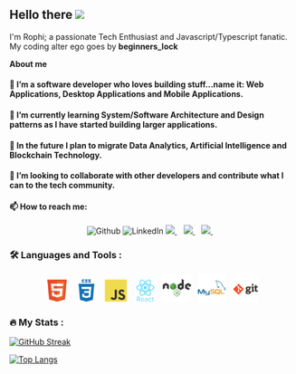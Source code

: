 <div id="greeting" align="left">
  <h2><b size="30px">Hello there </b><img src="https://em-content.zobj.net/thumbs/120/apple/354/waving-hand_medium-dark-skin-tone_1f44b-1f3fe_1f3fe.png" width="20"></h2>
</div>

<div id="header" align="left">
   I'm Rophi; a passionate Tech Enthusiast and Javascript/Typescript fanatic. 
</div>

<div id="header" align="left">
   My coding alter ego  goes by <strong>beginners_lock</strong>
</div>

<strong text-decoration="none">About me</strong>
####  👀 I’m a software developer who loves building stuff...name it: Web Applications, Desktop Applications and Mobile Applications.
####  🌱 I’m currently learning System/Software Architecture and Design patterns as I have started building larger applications.
####  🔮 In the future I plan to migrate Data Analytics, Artificial Intelligence and Blockchain Technology.
####  💞️ I’m looking to collaborate with other developers and contribute what I can to the tech community.
####  📫 How to reach me:
<div align="center">
  <a href="https://github.com/beginners-lock" style="text-decoration:none;">
      <img src="https://img.shields.io/badge/GitHub-000000?style=for-the-badge&logo=GitHub&logoColor=white" alt="Github"/>
  </a>

  <a href="https://ng.linkedin.com/in/rophi-chukwu" style="text-decoration:none;">
      <img src="https://img.shields.io/badge/Linkedin-0e76a8?style=for-the-badge&logo=Linkedin&logoColor=white" alt="LinkedIn"/>
  </a>
  
  <a href="https://twitter.com/beginners_lock" target="_blank">
    <img src="https://cdn2.iconfinder.com/data/icons/social-media-2285/512/1_Twitter3_colored_svg-512.png" width="40">
  </a>&nbsp;&nbsp;
  <a href="https://www.linkedin.com/in/rophi-chukwu-612837212/" target="_blank">
    <img src="https://cdn2.iconfinder.com/data/icons/social-media-2285/512/1_Linkedin_unofficial_colored_svg-512.png" width="40">
  </a>&nbsp;&nbsp;
  <a href="https://www.instagram.com/beginners_lock/" target="_blank">
    <img src="https://cdn3.iconfinder.com/data/icons/2018-social-media-logotypes/1000/2018_social_media_popular_app_logo_instagram-256.png" width="40">
  </a>&nbsp;&nbsp;
</div>
 
### :hammer_and_wrench: Languages and Tools :
  <div align="center">
    <img src="https://github.com/devicons/devicon/blob/master/icons/html5/html5-original.svg" title="HTML5" alt="HTML" width="40" height="40"/>&nbsp;&nbsp;
    <img src="https://github.com/devicons/devicon/blob/master/icons/css3/css3-plain-wordmark.svg"  title="CSS3" alt="CSS" width="40" height="40"/>&nbsp;&nbsp;
    <img src="https://github.com/devicons/devicon/blob/master/icons/javascript/javascript-original.svg" title="JavaScript" alt="JavaScript" width="40" height="40"/>&nbsp;&nbsp;
    <img src="https://github.com/devicons/devicon/blob/master/icons/react/react-original-wordmark.svg" title="React" alt="React" width="40" height="40"/>&nbsp;&nbsp;
    <img src="https://github.com/devicons/devicon/blob/master/icons/nodejs/nodejs-original-wordmark.svg" title="NodeJS" alt="NodeJS" width="50" height="50"/>&nbsp;&nbsp;
    <img src="https://github.com/devicons/devicon/blob/master/icons/mysql/mysql-original-wordmark.svg" title="MySQL"  alt="MySQL" width="50" height="50"/>&nbsp;&nbsp;
    <img src="https://github.com/devicons/devicon/blob/master/icons/git/git-original-wordmark.svg" title="Git" **alt="Git" width="45" height="45"/>
  </div>

### :fire: My Stats :
[![GitHub Streak](http://github-readme-streak-stats.herokuapp.com?user=beginners-lock)](https://git.io/streak-stats)

[![Top Langs](https://github-readme-stats.vercel.app/api/top-langs/?username=beginners-lock)](https://github.com/anuraghazra/github-readme-stats)

<!---
beginners-lock/beginners-lock is a ✨ special ✨ repository because its `README.md` (this file) appears on your GitHub profile.
You can click the Preview link to take a look at your changes.
--->
